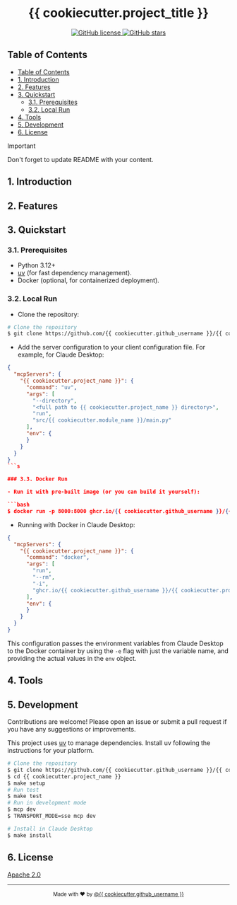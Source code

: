<div align="center">
    <h1>{{ cookiecutter.project_title }}</h1>
    <p>
        <a href="https://github.com/{{ cookiecutter.github_username }}/{{ cookiecutter.project_name }}/blob/master/LICENSE">
            <img alt="GitHub license" src="https://img.shields.io/github/license/{{ cookiecutter.github_username }}/{{ cookiecutter.project_name }}?style=for-the-badge">
        </a>
    <a href="https://github.com/{{ cookiecutter.github_username }}/{{ cookiecutter.project_name }}/stargazers">
        <img alt="GitHub stars" src="https://img.shields.io/github/stars/{{ cookiecutter.github_username }}/{{ cookiecutter.project_name }}?style=for-the-badge">
    </a>
</div>

## Table of Contents
- [Table of Contents](#table-of-contents)
- [1. Introduction](#1-introduction)
- [2. Features](#2-features)
- [3. Quickstart](#3-quickstart)
  - [3.1. Prerequisites](#31-prerequisites)
  - [3.2. Local Run](#32-local-run)
- [4. Tools](#4-tools)
- [5. Development](#5-development)
- [6. License](#6-license)

> [!Important]
> Don't forget to update README with your content.

## 1. Introduction
## 2. Features

## 3. Quickstart

### 3.1. Prerequisites

- Python 3.12+
- [uv](https://github.com/astral-sh/uv) (for fast dependency management).
- Docker (optional, for containerized deployment).

### 3.2. Local Run

- Clone the repository:

```bash
# Clone the repository
$ git clone https://github.com/{{ cookiecutter.github_username }}/{{ cookiecutter.project_name }}.git
```

- Add the server configuration to your client configuration file. For example, for Claude Desktop:

```json
{
  "mcpServers": {
    "{{ cookiecutter.project_name }}": {
      "command": "uv",
      "args": [
        "--directory",
        "<full path to {{ cookiecutter.project_name }} directory>",
        "run",
        "src/{{ cookiecutter.module_name }}/main.py"
      ],
      "env": {
      }
    }
  }
}
```s

### 3.3. Docker Run

- Run it with pre-built image (or you can build it yourself):

```bash
$ docker run -p 8000:8000 ghcr.io/{{ cookiecutter.github_username }}/{{ cookiecutter.project_name }}
```

- Running with Docker in Claude Desktop:

```json
{
  "mcpServers": {
    "{{ cookiecutter.project_name }}": {
      "command": "docker",
      "args": [
        "run",
        "--rm",
        "-i",
        "ghcr.io/{{ cookiecutter.github_username }}/{{ cookiecutter.project_name }}:latest"
      ],
      "env": {
      }
    }
  }
}
```

This configuration passes the environment variables from Claude Desktop to the Docker container by using the `-e` flag with just the variable name, and providing the actual values in the `env` object.

## 4. Tools

## 5. Development

Contributions are welcome! Please open an issue or submit a pull request if you have any suggestions or improvements.

This project uses [uv](https://github.com/astral-sh/uv) to manage dependencies. Install uv following the instructions for your platform.

```bash
# Clone the repository
$ git clone https://github.com/{{ cookiecutter.github_username }}/{{ cookiecutter.project_name }}.git
$ cd {{ cookiecutter.project_name }}
$ make setup
# Run test
$ make test
# Run in development mode
$ mcp dev
$ TRANSPORT_MODE=sse mcp dev

# Install in Claude Desktop
$ make install
```

## 6. License

[Apache 2.0](LICENSE)

---

<div align="center">
    <sub>Made with ❤️ by <a href="https://github.com/{{ cookiecutter.github_username }}">@{{ cookiecutter.github_username }}</a></sub>
</div>
